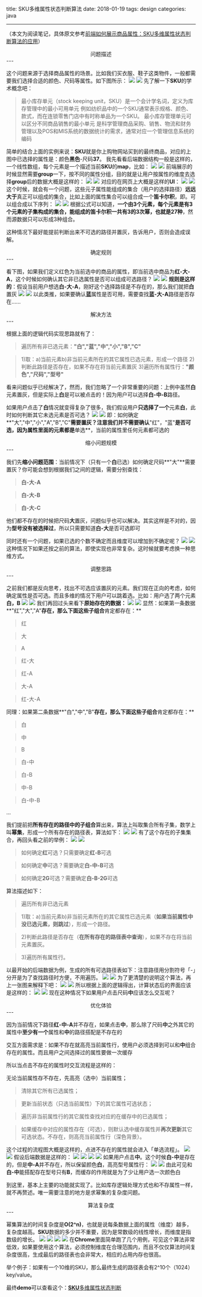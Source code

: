 title: SKU多维属性状态判断算法
date: 2018-01-19
tags: design
categories: java

---
（本文为阅读笔记，具体原文参考[前端如何展示商品属性：SKU多维属性状态判断算法的应用](http://mp.weixin.qq.com/s?__biz=MzIwNjQwMzUwMQ==&mid=2247484853&idx=1&sn=bed59c1d83c3aeb4bf7881be8dbdd917&chksm=97236777a054ee61fc3cef07eb4b164fa28e26917ce0a409d876964ad3c2ee3f90a000e29beb#rd)）
<center>问题描述</center>
---

这个问题来源于选择商品属性的场景。比如我们买衣服、鞋子这类物件，一般都需要我们选择合适的颜色、尺码等属性。如下图所示：
![](\img\1.webp)
![](../img/1.webp)
先了解一下**SKU**的学术概念吧：

> 最小库存单元（stock keeping unit，SKU）是一个会计学名词，定义为库存管理中的最小可用单元
> 例如纺织品中的一个SKU通常表示规格、颜色、款式，而在连锁零售门店中有时称单品为一个SKU。
> 最小库存管理单元可以区分不同商品销售的最小单元
> 是科学管理商品采购、销售、物流和财务管理以及POS和MIS系统的数据统计的需求，通常对应一个管理信息系统的编码

简单的结合上面的实例来说：**SKU**就是你上购物网站买到的最终商品，对应的上图中已选择的属性是：颜色**黑色**-尺码**37**。
我先看看后端数据结构一般是这样的，一个线性数组，每个元素是一个描述当前**SKU**的**map**，比如：
![](\img\2.webp)
![](../img/2.webp)
前端展示的时候显然需要**group**一下，按不同的属性分组，目的就是让用户按属性的维度去选择**group**后的数据大概是这样的：
![](\img\3.webp)
![](../img/3.webp)
对应的在网页上大概是这样的**UI**：
![](\img\4.webp)
![](../img/4.webp)
这个时候，就会有一个问题，这些元子属性能组成的集合（用户的选择路径）**远远大于**真正可以组成的集合，比如上面的属性集合可以组合成一个**笛卡尔积**，即。可以组合成以下序列：
![](\img\5.webp)
![](../img/5.webp)
根据公式可以知道，**一个由3个元素，每个元素是有3个元素的子集构成的集合，能组成的笛卡尔积一共有3的3次幂，也就是27种**，然而源数据只可以形成3种组合。

这种情况下最好能提前判断出来不可选的路径并置灰，告诉用户，否则会造成误解。
<center>确定规则</center>
---

看下图，如果我们定义红色为当前选中的商品的属性，即当前选中商品为**红-大-A**，这个时候如何确认其它非已选属性是否可以组成可选路径？
![](\img\6.webp)
![](../img/6.webp)
**规则是这样的**：假设当前用户想选**白-大-A**，刚好这个选择路径是不存在的，那么我们就把**白**置灰
![](\img\7.webp)
![](../img/7.webp)
以此类推，如果要确认**蓝**属性是否可用，需要查找**蓝-大-A**路径是否存在……
<center>解决方法</center>
---

根据上面的逻辑代码实现思路就有了：


> 遍历所有非已选元素：**"白","蓝","中","小","B","C"**

> 1)取：a)当前元素b)非当前元素所在的其它属性已选元素，形成一个路径
> 2)判断此路径是否存在，如果不存在将当前元素置灰
> 3)遍历所有属性行：**"颜色","尺码","型号"**

看来问题似乎已经解决了，然而，我们忽略了一个非常重要的问题：上例中虽然**白**元素置灰，但是实际上**白**是可以被点击的！因为用户可以选择**白-中-B**路径。

如果用户点击了**白**情况就变得复杂了很多，我们假设用户**只选择了一个**元素**白**，此时如何判断其它未选元素是否可选？
![](\img\8.webp)
![](../img/8.webp)
即：如何确定**"大","中","小","A","B","C"**需要置灰？注意我们并不需要确认**"红"，"蓝"**是否可选，因为属性里面的元素都是**单选**，当前的属性里任何元素都可选的
<center>缩小问题规模</center>
---

我们先**缩小问题范围**：当前情况下（只有一个**白**已选）如何确定尺码**"大"**需要置灰？你可能会想到根据我们之间的逻辑，需要分别查找：

> **白-大-A**

> **白-大-B**

> **白-大-C**

他们都不存在的时候把尺码**大**置灰，问题似乎也可以解决。其实这样是不对的，因为**型号没有被选择过**，所以只需要知道**白-大**是否可选即可

同时还有一个问题，如果已选的个数不确定而且维度可以增加到不确定呢？
![](\img\9.webp)
![](../img/9.webp)
这种情况下如果还按之前的算法，即使实现也非常复杂。这时候就要考虑换一种思维方式。
<center>调整思路</center>
---

之前我们都是反向思考，找出不可选应该置灰的元素。我们现在正向的考虑，如何确定属性是否可选。而且多维的情况下用户可以跳着选。比如：用户选了两个元素**白，B**
![](\img\10.webp)
![](../img/10.webp)
我们再回过头来看下**原始存在的数据：**
![](\img\11.webp)
![](../img/11.webp)
显然：如果第一条数据**"红","大","A"**存在，那么下面这些子组合**肯定都存在：**

> 红

> 大

> A

> 红-大

> 红-A

> 大-A

> 红-大-A

同理：如果第二条数据**"白","中","B"**存在，那么下面这些子组合**肯定都存在：**

> 白

> 中

> B

> 白-中

> 白-B

> 中-B

> 白-中-B

...

我们提前把**所有存在的路径中的子组合**算出来，算法上叫取集合所有子集，数学上叫**幂集**，形成一个所有存在的路径表，算法如下：
![](\img\12.webp)
![](../img/12.webp)
有了这个存在的子集集合，再回头看之前的举例：
![](\img\13.webp)
![](../img/13.webp)

> 如何确定**红**可选？只需要确定**红-B**可选

> 如何确定**中**可选？需要确定**白-中-B**可选

> 如何确定**2G**可选？需要确定**白-B-2G**可选

算法描述如下：

> 遍历所有非已选元素

> 1)取：a)当前元素b)非当前元素所在的其它属性已选元素（**如果当前属性中没已选元素，则跳过**），形成一个路径。

> 2)判断此路径是否存在（**在所有存在的路径表中查询**），如果不存在将当前元素置灰。

> 3)遍历所有属性行。

以最开始的后端数据为例，生成的所有可选路径表如下：注意路径用分割符号「-」分开是为了查找路径时方便，不用遍历。
![](\img\14.webp)
![](../img/14.webp)
为了更清楚的说明这个算法，再上一张图来解释下吧：
![](\img\15.webp)
![](../img/15.webp)
所以根据上面的逻辑得出，计算状态后的界面应该是这样的：
![](\img\16.webp)
![](../img/16.webp)
现在这种情况下如果用户点击尺码**中**应该怎么交互呢？
<center>优化体验</center>
---

因为当前情况下路径**红-中-A**并不存在，如果点击**中**，那么除了尺码**中**之外其它的属性中**至少有一个**属性和**中**的路径搭配是不存在的

交互方面需求是：如果不存在就高亮当前属性行，使用户必须选择到可以和**中**组合存在的属性。而且用户之间选择过的属性要做一次缓存

所以当点击不存在的属性时交互流程是这样的：

无论当前属性存不存在，先高亮（选中）当前属性；

> 清除其它所有已选属性；

> 更新当前状态（只选当前属性）下的其它属性可选状态；

> 遍历非当前属性行的其它属性查找对应的在缓存中的已选属性；

> 如果缓存中对应的属性存在（可选），则默认选中缓存属性并**再次更新**其它可选状态。不存在，则高亮当前属性行（深色背景）。

这个过程的流程图大概是这样的，点进不存在的属性就会进入「单选流程」。
![](\img\17.webp)
![](../img/17.webp)
假设后端数据是这样的：
![](\img\18.webp)
![](../img/18.webp)
![](\img\19.webp)
![](../img/19.webp)
如果用户点击**中**。这个时候**白-中**是存在的，但是**中-A**并不存在，所以保留颜色**白**，高亮型号属性行：
![](\img\20.webp)
![](../img/20.webp)
由此可见和**白-中**能搭配存在型号只有**B**，而缓存的作用就是为了少让用户选一次颜色白

到这里，基本上主要的功能就实现了。比如库存逻辑处理方式也和不存属性一样，就不再赘述。唯一需要注意的地方是求幂集的复杂度问题。
<center>算法复杂度</center>
---

幂集算法的时间复杂度是**O(2^n)**，也就是说每条数据上面的属性（维度）越多，复杂度越高。**SKU**数据的多少并不重要，因为是常数级的线性增长，而维度是指数级的增长。
![](\img\21.webp)
![](../img/21.webp)
![](\img\22.webp)
![](../img/22.webp)
在**Chrome**里面简单跑了几个用例，可见这个算法非常低效，如果要使用这个算法，必须控制维度在合理范围内，而且不仅仅算法时间复杂度很高，生成最后的路径表也会非常大，相应的占用内存也很高。

举个例子：如果有一个10维的SKU，那么最终生成的路径表会有2^10个（1024）key/value。

最终**demo**可以查看这个：[**SKU**多维属性状态判断](http://codepen.io/keelii/pen/RoOzgb)